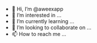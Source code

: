 - 👋 Hi, I’m @aweexapp
- 👀 I’m interested in ...
- 🌱 I’m currently learning ...
- 💞️ I’m looking to collaborate on ...
- 📫 How to reach me ...

<!---
rdvntpkky/rdvntpkky is a ✨ special ✨ repository because its `README.md` (this file) appears on your GitHub profile.
You can click the Preview link to take a look at your changes.
--->
